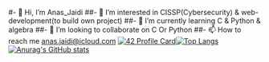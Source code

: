#- 👋 Hi, I’m Anas_Jaidi
##- 👀 I’m interested in CISSP(Cybersecurity) & web-development(to build own project)
##- 🌱 I’m currently learning C & Python & algebra
##- 💞️ I’m looking to collaborate on C Or Python
##- 📫 How to reach me anas.jaidi@icloud.com
[![42 Profile Card](https://1337-readme.vercel.app/api/profile?cursus=42cursus&dark=true&login=ajaidi)](https://github.com/mohouyizme/1337-readme)[![Top Langs](https://github-readme-stats.vercel.app/api/top-langs/?username=anasjaidi&theme=midnight-purple)](https://github.com/anuraghazra/github-readme-stats)
[![Anurag's GitHub stats](https://github-readme-stats.vercel.app/api?username=Anasjaidi&show_icons=true&theme=radical)](https://github.com/anuraghazra/github-readme-stats)


<!---
Anasjaidi/Anasjaidi is a ✨ special ✨ repository because its `README.md` (this file) appears on your GitHub profile.
You can click the Preview link to take a look at your changes.
--->
